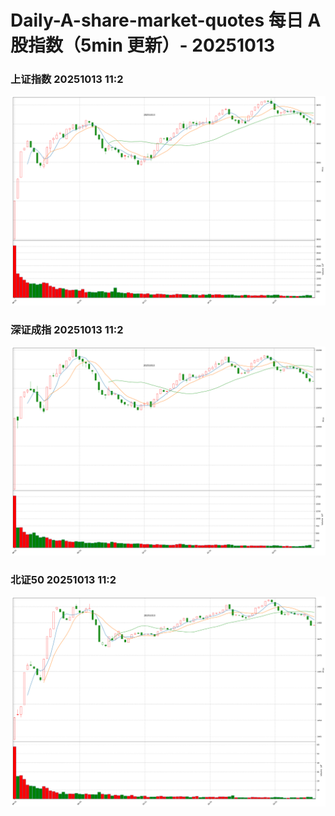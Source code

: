 
# Daily-A-share-market-quotes 每日 A 股指数（5min 更新）- 20251013

### 上证指数 20251013 11:2
![](./fig/2025/10/20251013-sh000001.png)

### 深证成指 20251013 11:2
![](./fig/2025/10/20251013-sz399001.png)

### 北证50 20251013 11:2
![](./fig/2025/10/20251013-bj899050.png)
